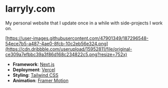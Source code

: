 # larryly.com

My personal website that I update once in a while with side-projects I work on.

[https://user-images.githubusercontent.com/47901349/187296548-54ece7b5-a487-4ae0-8fcb-10c2eb56e324.png](https://cdn.dribbble.com/userupload/15952811/file/original-ce309a7efbbc39a3f86d168c234822c5.png?resize=752x)

- **Framework**: [Next.js](https://nextjs.org/)
- **Deployment**: [Vercel](https://vercel.com)
- **Styling**: [Tailwind CSS](https://tailwindcss.com/)
- **Animation**: [Framer Motion](https://www.framer.com/motion/)
